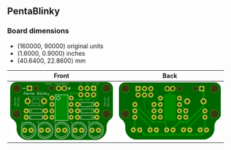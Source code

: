 ## PentaBlinky 


### Board dimensions

* (160000, 90000) original units
* (1.6000, 0.9000) inches
* (40.6400, 22.8600) mm



| Front | Back |
| --- | --- |
| ![Front](PentaBlinky.png) | ![Back](PentaBlinky_back.png) |


